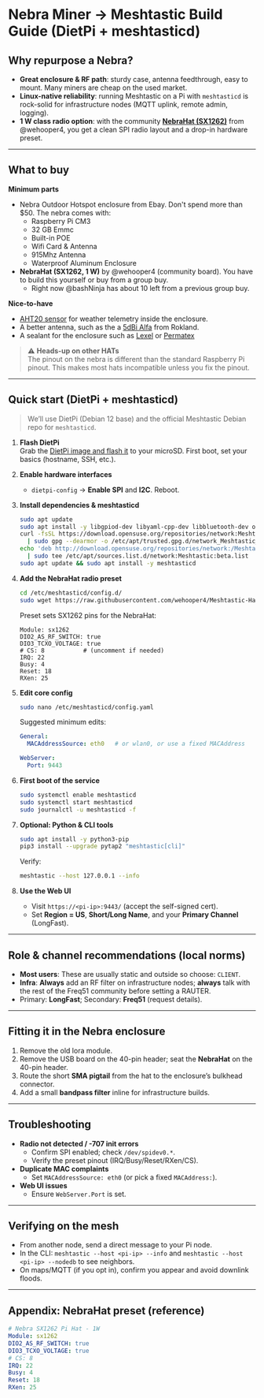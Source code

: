 # Nebra Miner → Meshtastic Build Guide (DietPi + meshtasticd)

## Why repurpose a Nebra?

- **Great enclosure & RF path**: sturdy case, antenna feedthrough, easy to mount. Many miners are cheap on the used market.
- **Linux-native reliability**: running Meshtastic on a Pi with `meshtasticd` is rock-solid for infrastructure nodes (MQTT uplink, remote admin, logging).
- **1 W class radio option**: with the community [**NebraHat (SX1262)**](https://github.com/wehooper4/Meshtastic-Hardware/tree/main/NebraHat) from @wehooper4, you get a clean SPI radio layout and a drop-in hardware preset.

---

## What to buy

**Minimum parts**
- Nebra Outdoor Hotspot enclosure from Ebay. Don't spend more than $50. The nebra comes with:
   - Raspberry Pi CM3
   - 32 GB Emmc
   - Built-in POE
   - Wifi Card & Antenna
   - 915Mhz Antenna
   - Waterproof Aluminum Enclosure
- **NebraHat (SX1262, 1 W)** by @wehooper4 (community board). You have to build this yourself or buy from a group buy.
   - Right now @bashNinja has about 10 left from a previous group buy. 

**Nice-to-have**
- [AHT20 sensor](https://www.amazon.com/dp/B09KGY5NPG) for weather telemetry inside the enclosure.
- A better antenna, such as the a [5dBi Alfa](https://store.rokland.com/products/alfa-aoa-915-5acm-5-dbi-omni-outdoor-915mhz-802-11ah-mini-antenna-for-lora-halow-application) from Rokland.
- A sealant for the enclosure such as [Lexel](https://www.amazon.com/dp/B000BQPFAS) or [Permatex](https://www.amazon.com/dp/B07R4C3KJB)

> ⚠️ **Heads-up on other HATs**  
> The pinout on the nebra is different than the standard Raspberry Pi pinout. This makes most hats incompatible unless you fix the pinout.

---

## Quick start (DietPi + meshtasticd)

> We’ll use DietPi (Debian 12 base) and the official Meshtastic Debian repo for `meshtasticd`.

1) **Flash DietPi**  
   Grab the [DietPi image and flash it](https://dietpi.com/docs/install/) to your microSD. First boot, set your basics (hostname, SSH, etc.).

2) **Enable hardware interfaces**  
   - `dietpi-config` → **Enable SPI** and **I2C**. Reboot.

3) **Install dependencies & meshtasticd**
   ```bash
   sudo apt update
   sudo apt install -y libgpiod-dev libyaml-cpp-dev libbluetooth-dev openssl libssl-dev libulfius-dev liborcania-dev
   curl -fsSL https://download.opensuse.org/repositories/network:Meshtastic:beta/Debian_12/Release.key \
     | sudo gpg --dearmor -o /etc/apt/trusted.gpg.d/network_Meshtastic_beta.gpg
   echo 'deb http://download.opensuse.org/repositories/network:/Meshtastic:/beta/Debian_12/ /' \
     | sudo tee /etc/apt/sources.list.d/network:Meshtastic:beta.list
   sudo apt update && sudo apt install -y meshtasticd
   ```

4) **Add the NebraHat radio preset**  
   ```bash
   cd /etc/meshtasticd/config.d/
   sudo wget https://raw.githubusercontent.com/wehooper4/Meshtastic-Hardware/refs/heads/main/NebraHat/NebraHat_1W.yaml
   ```
   Preset sets SX1262 pins for the NebraHat:
   ```
   Module: sx1262
   DIO2_AS_RF_SWITCH: true
   DIO3_TCXO_VOLTAGE: true
   # CS: 8           # (uncomment if needed)
   IRQ: 22
   Busy: 4
   Reset: 18
   RXen: 25
   ```

5) **Edit core config**  
   ```bash
   sudo nano /etc/meshtasticd/config.yaml
   ```
   Suggested minimum edits:
   ```yaml
   General:
     MACAddressSource: eth0   # or wlan0, or use a fixed MACAddress
   
   WebServer:
     Port: 9443
   ```

6) **First boot of the service**
   ```bash
   sudo systemctl enable meshtasticd
   sudo systemctl start meshtasticd
   sudo journalctl -u meshtasticd -f
   ```

7) **Optional: Python & CLI tools**
   ```bash
   sudo apt install -y python3-pip
   pip3 install --upgrade pytap2 "meshtastic[cli]"
   ```
   Verify:
   ```bash
   meshtastic --host 127.0.0.1 --info
   ```

8) **Use the Web UI**
   - Visit `https://<pi-ip>:9443/` (accept the self-signed cert).
   - Set **Region = US**, **Short/Long Name**, and your **Primary Channel** (LongFast).

---

## Role & channel recommendations (local norms)

- **Most users**: These are usually static and outside so choose: `CLIENT`.  
- **Infra**: **Always** add an RF filter on infrastructure nodes; **always** talk with the rest of the Freq51 community before setting a RAUTER.  
- Primary: **LongFast**; Secondary: **Freq51** (request details).

---

## Fitting it in the Nebra enclosure

1) Remove the old lora module.  
2) Remove the USB board on the 40-pin header; seat the **NebraHat** on the 40-pin header.  
3) Route the short **SMA pigtail** from the hat to the enclosure’s bulkhead connector.  
4) Add a small **bandpass filter** inline for infrastructure builds.  

---

## Troubleshooting

- **Radio not detected / -707 init errors**  
  - Confirm SPI enabled; check `/dev/spidev0.*`.  
  - Verify the preset pinout (IRQ/Busy/Reset/RXen/CS).  
- **Duplicate MAC complaints**  
  - Set `MACAddressSource: eth0` (or pick a fixed `MACAddress:`).
- **Web UI issues**  
  - Ensure `WebServer.Port` is set.

---

## Verifying on the mesh

- From another node, send a direct message to your Pi node.  
- In the CLI: `meshtastic --host <pi-ip> --info` and `meshtastic --host <pi-ip> --nodedb` to see neighbors.
- On maps/MQTT (if you opt in), confirm you appear and avoid downlink floods.

---

## Appendix: NebraHat preset (reference)

```yaml
# Nebra SX1262 Pi Hat - 1W
Module: sx1262
DIO2_AS_RF_SWITCH: true
DIO3_TCXO_VOLTAGE: true
# CS: 8
IRQ: 22
Busy: 4
Reset: 18
RXen: 25
```
